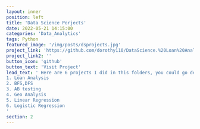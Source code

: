 ```yaml
---
layout: inner
position: left
title: 'Data Science Porjects'
date: 2022-05-21 14:15:00
categories: 'Data_Analytics'
tags: Python
featured_image: '/img/posts/dsprojects.jpg'
project_link: 'https://github.com/dorothy110/DataScience.%20Loan%20Analysis'
project_link2: ''
button_icon: 'github'
button_text: 'Visit Project'
lead_text: ' Here are 6 projects I did in this folders, you could go details by clicking it
1. Loan Analysis
2. BFS,DFS
3. AB testing
4. Geo Analysis
5. Linear Regression
6. Logistic Regression
'
section: 2
---
```

